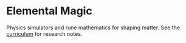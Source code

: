 # Elemental Magic

Physics simulators and rune mathematics for shaping matter. See the [curriculum](../../docs/curriculum/elemental-magic/README.md) for research notes.
